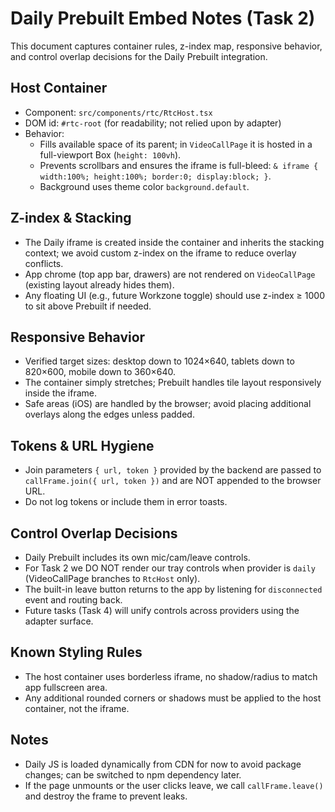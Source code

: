 # Daily Prebuilt Embed Notes (Task 2)

This document captures container rules, z-index map, responsive behavior, and control overlap decisions for the Daily Prebuilt integration.

## Host Container
- Component: `src/components/rtc/RtcHost.tsx`
- DOM id: `#rtc-root` (for readability; not relied upon by adapter)
- Behavior:
  - Fills available space of its parent; in `VideoCallPage` it is hosted in a full-viewport Box (`height: 100vh`).
  - Prevents scrollbars and ensures the iframe is full-bleed: `& iframe { width:100%; height:100%; border:0; display:block; }`.
  - Background uses theme color `background.default`.

## Z-index & Stacking
- The Daily iframe is created inside the container and inherits the stacking context; we avoid custom z-index on the iframe to reduce overlay conflicts.
- App chrome (top app bar, drawers) are not rendered on `VideoCallPage` (existing layout already hides them).
- Any floating UI (e.g., future Workzone toggle) should use z-index ≥ 1000 to sit above Prebuilt if needed.

## Responsive Behavior
- Verified target sizes: desktop down to 1024×640, tablets down to 820×600, mobile down to 360×640.
- The container simply stretches; Prebuilt handles tile layout responsively inside the iframe.
- Safe areas (iOS) are handled by the browser; avoid placing additional overlays along the edges unless padded.

## Tokens & URL Hygiene
- Join parameters `{ url, token }` provided by the backend are passed to `callFrame.join({ url, token })` and are NOT appended to the browser URL.
- Do not log tokens or include them in error toasts.

## Control Overlap Decisions
- Daily Prebuilt includes its own mic/cam/leave controls.
- For Task 2 we DO NOT render our tray controls when provider is `daily` (VideoCallPage branches to `RtcHost` only).
- The built-in leave button returns to the app by listening for `disconnected` event and routing back.
- Future tasks (Task 4) will unify controls across providers using the adapter surface.

## Known Styling Rules
- The host container uses borderless iframe, no shadow/radius to match app fullscreen area.
- Any additional rounded corners or shadows must be applied to the host container, not the iframe.

## Notes
- Daily JS is loaded dynamically from CDN for now to avoid package changes; can be switched to npm dependency later.
- If the page unmounts or the user clicks leave, we call `callFrame.leave()` and destroy the frame to prevent leaks.
